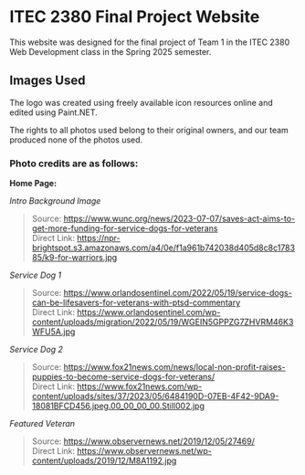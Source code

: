 # ITEC 2380 Final Project Website
This website was designed for the final project of Team 1 in the ITEC 2380 Web Development class in the Spring 2025 semester.

## Images Used
The logo was created using freely available icon resources online and edited using Paint.NET.

The rights to all photos used belong to their original owners, and our team produced none of the photos used.

### Photo credits are as follows:
**Home Page:**

*Intro Background Image*
> Source: https://www.wunc.org/news/2023-07-07/saves-act-aims-to-get-more-funding-for-service-dogs-for-veterans<br/>
> Direct Link: https://npr-brightspot.s3.amazonaws.com/a4/0e/f1a961b742038d405d8c8c178385/k9-for-warriors.jpg

*Service Dog 1*
> Source: https://www.orlandosentinel.com/2022/05/19/service-dogs-can-be-lifesavers-for-veterans-with-ptsd-commentary<br/>
> Direct Link: https://www.orlandosentinel.com/wp-content/uploads/migration/2022/05/19/WGEIN5GPPZG7ZHVRM46K3WFU5A.jpg

*Service Dog 2*
> Source: https://www.fox21news.com/news/local-non-profit-raises-puppies-to-become-service-dogs-for-veterans/<br/>
> Direct Link: https://www.fox21news.com/wp-content/uploads/sites/37/2023/05/6484190D-07EB-4F42-9DA9-18081BFCD456.jpeg.00_00_00_00.Still002.jpg

*Featured Veteran*
> Source: https://www.observernews.net/2019/12/05/27469/<br/>
> Direct Link: https://www.observernews.net/wp-content/uploads/2019/12/M8A1192.jpg
